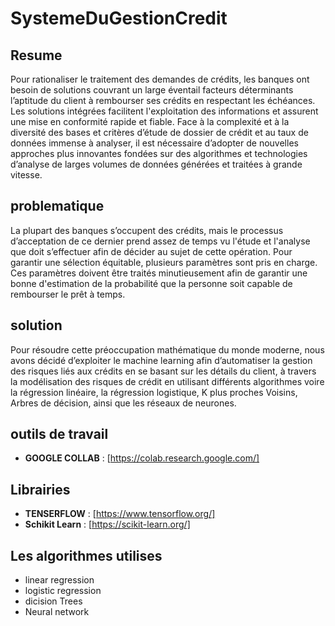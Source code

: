 # SystemeDuGestionCredit
## Resume
Pour rationaliser le traitement des demandes de crédits, les banques ont besoin de solutions couvrant un large éventail facteurs déterminants l’aptitude du client à rembourser ses crédits en respectant les échéances. Les solutions intégrées facilitent l'exploitation des informations et assurent une mise en conformité rapide et fiable. Face à la complexité et à la diversité des bases et critères d’étude de dossier de crédit et au taux de données immense à analyser, il est nécessaire d’adopter de nouvelles approches plus innovantes fondées sur des algorithmes et technologies d’analyse de larges volumes de données générées et traitées à grande vitesse.

## problematique
La plupart des banques s’occupent des crédits, mais le processus d’acceptation de
ce dernier prend assez de temps vu l'étude et l'analyse que doit s’effectuer afin de
décider au sujet de cette opération.
Pour garantir une sélection équitable, plusieurs paramètres sont pris en charge.
Ces paramètres doivent être traités minutieusement afin de garantir une bonne
d'estimation de la probabilité que la personne soit capable de rembourser le prêt à
temps.

## solution
Pour résoudre cette préoccupation mathématique du monde moderne, nous avons
décidé d’exploiter le machine learning afin d’automatiser la gestion des risques liés
aux crédits en se basant sur les détails du client, à travers la modélisation des
risques de crédit en utilisant différents algorithmes voire la régression linéaire, la
régression logistique, K plus proches Voisins, Arbres de décision, ainsi que les
réseaux de neurones.

## outils de travail
- **GOOGLE COLLAB** : [https://colab.research.google.com/]

## Librairies
- **TENSERFLOW** : [https://www.tensorflow.org/]
- **Schikit Learn** : [https://scikit-learn.org/]

## Les algorithmes utilises
- linear regression
- logistic regression
- dicision Trees
- Neural network



